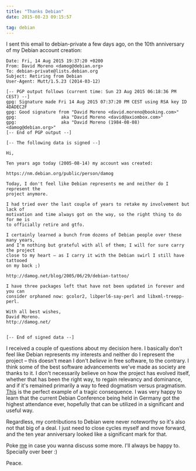 ```yaml
---
title: "Thanks Debian"
date: 2015-08-23 09:15:57

tag: debian
---
```

I sent this email to debian-private a few days ago, on the 10th anniversary of my Debian account creation:

```
Date: Fri, 14 Aug 2015 19:37:20 +0200
From: David Moreno <damog@debian.org>
To: debian-private@lists.debian.org
Subject: Retiring from Debian
User-Agent: Mutt/1.5.23 (2014-03-12)

[-- PGP output follows (current time: Sun 23 Aug 2015 06:18:36 PM CEST) --]
gpg: Signature made Fri 14 Aug 2015 07:37:20 PM CEST using RSA key ID 4DADEC2F
gpg: Good signature from "David Moreno <david.moreno@booking.com>"
gpg:                 aka "David Moreno <david@axiombox.com>"
gpg:                 aka "David Moreno (1984-08-08) <damog@debian.org>"
[-- End of PGP output --]

[-- The following data is signed --]

Hi,

Ten years ago today (2005-08-14) my account was created:

https://nm.debian.org/public/person/damog

Today, I don't feel like Debian represents me and neither do I represent the
project anymore.

I had tried over the last couple of years to retake my involvement but lack of
motivation and time always got on the way, so the right thing to do for me is
to officially retire and gtfo.

I certainly learned a bunch from dozens of Debian people over these many years,
and I'm nothing but grateful with all of them; I will for sure carry the project
close to my heart — as I carry it with the Debian swirl I still have tattooed
on my back ;)

http://damog.net/blog/2005/06/29/debian-tattoo/

I have three packages left that have not been updated in forever and you can
consider orphaned now: gcolor2, libperl6-say-perl and libxml-treepp-perl.

With all best wishes,
David Moreno.
http://damog.net/


[-- End of signed data --]
```

I received a couple of questions about my decision here. I basically don't feel like Debian represents my interests and neither do I represent the project – this doesn't mean I don't _believe_ in free software, to the contrary. I think some of the best software advancements we've made as society are thanks to it. I don't necessarily believe on how the project has evolved itself, whether that has been the right way, to regain relevancy and dominance, and if it's remained primarily a way to feed dogmatism versus pragmatism. [This](https://lists.debian.org/debian-devel/2014/11/msg00174.html) is the perfect example of a tragic consequence. I was very happy to learn that the current Debian Conference being held in Germany got the highest attendance ever, hopefully that can be utilized in a significant and useful way.

Regardless, my contributions to Debian were never noteworthy so it's also not that big of a deal. I just need to close cycles myself and move forward, and the ten year anniversary looked like a significant mark for that.

Poke [me](http://twitter.com/mrdamog) in case you wanna discuss some more. I'll always be happy to. Specially over beer :)

Peace.

